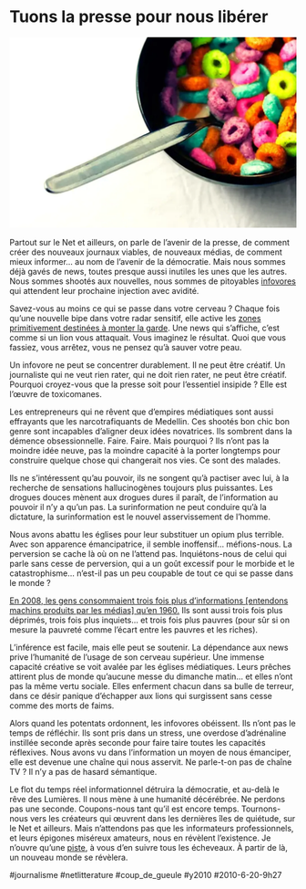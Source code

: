# Tuons la presse pour nous libérer

![](_i/4397858059_40c8597b511.webp)

Partout sur le Net et ailleurs, on parle de l’avenir de la presse, de comment créer des nouveaux journaux viables, de nouveaux médias, de comment mieux informer… au nom de l’avenir de la démocratie. Mais nous sommes déjà gavés de news, toutes presque aussi inutiles les unes que les autres. Nous sommes shootés aux nouvelles, nous sommes de pitoyables [infovores](#infovore) qui attendent leur prochaine injection avec avidité.

Savez-vous au moins ce qui se passe dans votre cerveau ? Chaque fois qu’une nouvelle bipe dans votre radar sensitif, elle active les [zones primitivement destinées à monter la garde](http://www.nytimes.com/2010/06/07/technology/07brain.html). Une news qui s’affiche, c’est comme si un lion vous attaquait. Vous imaginez le résultat. Quoi que vous fassiez, vous arrêtez, vous ne pensez qu’à sauver votre peau.

Un infovore ne peut se concentrer durablement. Il ne peut être créatif. Un journaliste qui ne veut rien rater, qui ne doit rien rater, ne peut être créatif. Pourquoi croyez-vous que la presse soit pour l’essentiel insipide ? Elle est l’œuvre de toxicomanes.

Les entrepreneurs qui ne rêvent que d’empires médiatiques sont aussi effrayants que les narcotrafiquants de Medellin. Ces shootés bon chic bon genre sont incapables d’aligner deux idées novatrices. Ils sombrent dans la démence obsessionnelle. Faire. Faire. Mais pourquoi ? Ils n’ont pas la moindre idée neuve, pas la moindre capacité à la porter longtemps pour construire quelque chose qui changerait nos vies. Ce sont des malades.

Ils ne s’intéressent qu’au pouvoir, ils ne songent qu’à pactiser avec lui, à la recherche de sensations hallucinogènes toujours plus puissantes. Les drogues douces mènent aux drogues dures il paraît, de l’information au pouvoir il n’y a qu’un pas. La surinformation ne peut conduire qu’à la dictature, la surinformation est le nouvel asservissement de l’homme.

Nous avons abattu les églises pour leur substituer un opium plus terrible. Avec son apparence émancipatrice, il semble inoffensif… méfions-nous. La perversion se cache là où on ne l’attend pas. Inquiétons-nous de celui qui parle sans cesse de perversion, qui a un goût excessif pour le morbide et le catastrophisme… n’est-il pas un peu coupable de tout ce qui se passe dans le monde ?

[En 2008, les gens consommaient trois fois plus d’informations [entendons machins produits par les médias] qu’en 1960.](http://www.nytimes.com/2010/06/07/technology/07brain.html) Ils sont aussi trois fois plus déprimés, trois fois plus inquiets… et trois fois plus pauvres (pour sûr si on mesure la pauvreté comme l’écart entre les pauvres et les riches).

L’inférence est facile, mais elle peut se soutenir. La dépendance aux news prive l’humanité de l’usage de son cerveau supérieur. Une immense capacité créative se voit avalée par les églises médiatiques. Leurs prêches attirent plus de monde qu’aucune messe du dimanche matin… et elles n’ont pas la même vertu sociale. Elles enferment chacun dans sa bulle de terreur, dans ce désir panique d’échapper aux lions qui surgissent sans cesse comme des morts de faims.

Alors quand les potentats ordonnent, les infovores obéissent. Ils n’ont pas le temps de réfléchir. Ils sont pris dans un stress, une overdose d’adrénaline instillée seconde après seconde pour faire taire toutes les capacités réflexives. Nous avons vu dans l’information un moyen de nous émanciper, elle est devenue une chaîne qui nous asservit. Ne parle-t-on pas de chaîne TV ? Il n’y a pas de hasard sémantique.

Le flot du temps réel informationnel détruira la démocratie, et au-delà le rêve des Lumières. Il nous mène à une humanité décérébrée. Ne perdons pas une seconde. Coupons-nous tant qu’il est encore temps. Tournons-nous vers les créateurs qui œuvrent dans les dernières îles de quiétude, sur le Net et ailleurs. Mais n’attendons pas que les informateurs professionnels, et leurs épigones miséreux amateurs, nous en révèlent l’existence. Je n’ouvre qu’une [piste](http://www.tierslivre.net/spip/spip.php?article2167), à vous d’en suivre tous les écheveaux. À partir de là, un nouveau monde se révèlera.

#journalisme #netlitterature #coup_de_gueule #y2010 #2010-6-20-9h27
